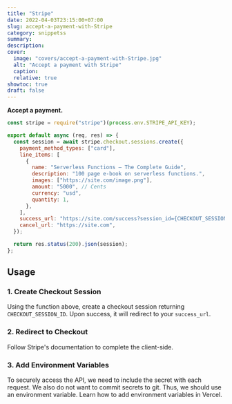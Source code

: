 ```yaml
---
title: "Stripe"
date: 2022-04-03T23:15:00+07:00
slug: accept-a-payment-with-Stripe
category: snippetss
summary:
description:
cover:
  image: "covers/accept-a-payment-with-Stripe.jpg"
  alt: "Accept a payment with Stripe"
  caption:
  relative: true
showtoc: true
draft: false
---
```


**Accept a payment.**

```js
const stripe = require("stripe")(process.env.STRIPE_API_KEY);

export default async (req, res) => {
  const session = await stripe.checkout.sessions.create({
    payment_method_types: ["card"],
    line_items: [
      {
        name: "Serverless Functions – The Complete Guide",
        description: "100 page e-book on serverless functions.",
        images: ["https://site.com/image.png"],
        amount: "5000", // Cents
        currency: "usd",
        quantity: 1,
      },
    ],
    success_url: "https://site.com/success?session_id={CHECKOUT_SESSION_ID}",
    cancel_url: "https://site.com",
  });

  return res.status(200).json(session);
};
```

## Usage

### 1. Create Checkout Session

Using the function above, create a checkout session returning `CHECKOUT_SESSION_ID`. Upon success, it will redirect to your `success_url`.

### 2. Redirect to Checkout

Follow Stripe's documentation to complete the client-side.

### 3. Add Environment Variables

To securely access the API, we need to include the secret with each request. We also do not want to commit secrets to git. Thus, we should use an environment variable. Learn how to add environment variables in Vercel.
